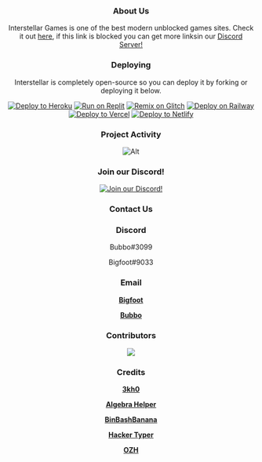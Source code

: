 <div align='center'>

### About Us

Interstellar Games is one of the best modern unblocked games sites. Check it out <a href="https://interstellars.games">here</a>, if this link is blocked you can get more linksin our <a href="https://dsc.gg/interstellarntwork">Discord Server!</a>

### Deploying
Interstellar is completely open-source so you can deploy it by forking or deploying it below.
  
<a target="_blank" href="https://heroku.com/deploy/?template=https://github.com/imbubbo/interstellar"><img alt="Deploy to Heroku" src="https://raw.githubusercontent.com/BinBashBanana/deploy-buttons/master/buttons/remade/heroku.svg"></a>
<a target="_blank" href="https://replit.com/github/imbubbo/interstellar"><img alt="Run on Replit" src="https://raw.githubusercontent.com/BinBashBanana/deploy-buttons/master/buttons/remade/replit.svg"></a>
<a target="_blank" href="https://glitch.com/edit/#!/import/github/imbubbo/interstellar"><img alt="Remix on Glitch" src="https://raw.githubusercontent.com/BinBashBanana/deploy-buttons/master/buttons/remade/glitch.svg"></a>
<a target="_blank" href="https://railway.app/new/template/AdkYoC?referralCode=PIIe5F"><img alt="Deploy on Railway" src="https://raw.githubusercontent.com/BinBashBanana/deploy-buttons/master/buttons/remade/railway.svg"></a>
<a target="_blank" href="https://vercel.com/new/clone?repository-url=https://github.com/imbubbo/interstellar"><img alt="Deploy to Vercel" src="https://raw.githubusercontent.com/BinBashBanana/deploy-buttons/master/buttons/remade/vercel.svg"></a>
<a target="_blank" href="https://app.netlify.com/start/deploy?repository=https://github.com/imbubbo/interstellar"><img alt="Deploy to Netlify" src="https://raw.githubusercontent.com/BinBashBanana/deploy-buttons/master/buttons/remade/netlify.svg"></a>

### Project Activity

![Alt](https://repobeats.axiom.co/api/embed/cb9f30f479ea962536e2507e469a04718173bf3c.svg "Repobeats analytics image")




### Join our Discord!

[![Join our Discord!](https://raw.githubusercontent.com/imbubbo/buttons/main/discord/button/discord-button1.png)](https://discord.gg/ffcdaaA49g)
  
 
### Contact Us

### Discord
Bubbo#3099

Bigfoot#9033

### Email
 **<a href="mailto:bigfoot.gaming9999@gmail.com">Bigfoot</a>**
 
 **<a href="mailto:bubbo@interstellars.games">Bubbo</a>**



### Contributors 
<img src="https://contrib.rocks/image?repo=interstellarnetwork/interstellar"/>

### Credits
 **<a href="https://github.com/3kh0/3kh0.github.io">3kh0</a>**
 
 **<a href="https://github.com/AlgebraHelper/AlgebraHelper-old">Algebra Helper</a>**

**<a href="https://github.com/BinBashBanana/webretro">BinBashBanana</a>** 

**<a href="https://github.com/duiker101/Hacker-Typer">Hacker Typer</a>**

 **<a href="https://github.com/ozh/cookieclicker">OZH</a>**










  

